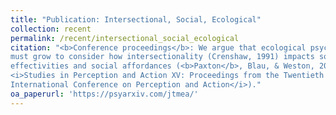 ```yaml
---
title: "Publication: Intersectional, Social, Ecological"
collection: recent
permalink: /recent/intersectional_social_ecological
citation: "<b>Conference proceedings</b>: We argue that ecological psychology
must grow to consider how intersectionality (Crenshaw, 1991) impacts social
effectivities and social affordances (<b>Paxton</b>, Blau, & Weston, 2019,
<i>Studies in Perception and Action XV: Proceedings from the Twentieth
International Conference on Perception and Action</i>)."
oa_paperurl: 'https://psyarxiv.com/jtmea/'
---
```

